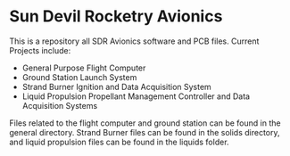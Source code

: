<h1>Sun Devil Rocketry Avionics</h1>

This is a repository all SDR Avionics software and PCB files. Current Projects include:
<ul>
   <li>General Purpose Flight Computer</li>
   <li>Ground Station Launch System</li>
   <li>Strand Burner Ignition and Data Acquisition System</li>
   <li>Liquid Propulsion Propellant Management Controller and Data Acquisition Systems</li>
</ul>
     
Files related to the flight computer and ground station can be found in the general directory. Strand Burner files can be found in the solids directory, and liquid propulsion files can be found in the liquids folder.  
